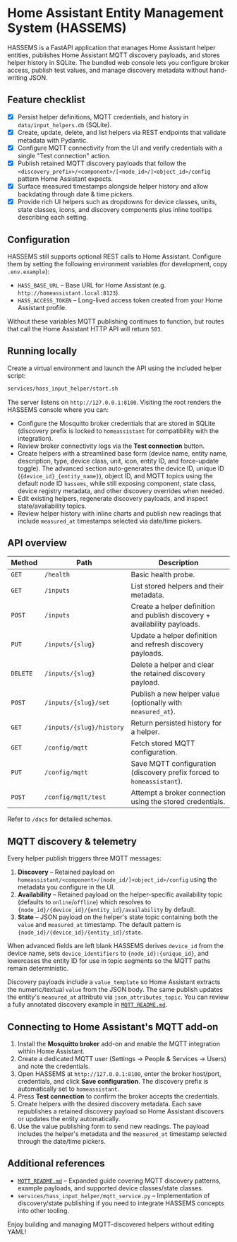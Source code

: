 # Home Assistant Entity Management System (HASSEMS)

HASSEMS is a FastAPI application that manages Home Assistant helper entities, publishes Home
Assistant MQTT discovery payloads, and stores helper history in SQLite. The bundled web console lets
you configure broker access, publish test values, and manage discovery metadata without hand-writing
JSON.

## Feature checklist

- [x] Persist helper definitions, MQTT credentials, and history in `data/input_helpers.db` (SQLite).
- [x] Create, update, delete, and list helpers via REST endpoints that validate metadata with Pydantic.
- [x] Configure MQTT connectivity from the UI and verify credentials with a single "Test connection"
      action.
- [x] Publish retained MQTT discovery payloads that follow the
      `<discovery_prefix>/<component>/[<node_id>/]<object_id>/config` pattern Home Assistant expects.
- [x] Surface measured timestamps alongside helper history and allow backdating through date & time
      pickers.
- [x] Provide rich UI helpers such as dropdowns for device classes, units, state classes, icons, and
      discovery components plus inline tooltips describing each setting.

## Configuration

HASSEMS still supports optional REST calls to Home Assistant. Configure them by setting the following
environment variables (for development, copy `.env.example`):

- `HASS_BASE_URL` – Base URL for Home Assistant (e.g. `http://homeassistant.local:8123`).
- `HASS_ACCESS_TOKEN` – Long-lived access token created from your Home Assistant profile.

Without these variables MQTT publishing continues to function, but routes that call the Home
Assistant HTTP API will return `503`.

## Running locally

Create a virtual environment and launch the API using the included helper script:

```bash
services/hass_input_helper/start.sh
```

The server listens on `http://127.0.0.1:8100`. Visiting the root renders the HASSEMS console where
you can:

- Configure the Mosquitto broker credentials that are stored in SQLite (discovery prefix is locked to
  `homeassistant` for compatibility with the integration).
- Review broker connectivity logs via the **Test connection** button.
- Create helpers with a streamlined base form (device name, entity name, description, type, device
  class, unit, icon, entity ID, and force-update toggle). The advanced section auto-generates the
  device ID, unique ID (`{device_id}_{entity_name}`), object ID, and MQTT topics using the default node
  ID `hassems`, while still exposing component, state class, device registry metadata, and other
  discovery overrides when needed.
- Edit existing helpers, regenerate discovery payloads, and inspect state/availability topics.
- Review helper history with inline charts and publish new readings that include `measured_at`
  timestamps selected via date/time pickers.

## API overview

| Method | Path | Description |
| ------ | ---- | ----------- |
| `GET`  | `/health` | Basic health probe. |
| `GET`  | `/inputs` | List stored helpers and their metadata. |
| `POST` | `/inputs` | Create a helper definition and publish discovery + availability payloads. |
| `PUT`  | `/inputs/{slug}` | Update a helper definition and refresh discovery payloads. |
| `DELETE` | `/inputs/{slug}` | Delete a helper and clear the retained discovery payload. |
| `POST` | `/inputs/{slug}/set` | Publish a new helper value (optionally with `measured_at`). |
| `GET`  | `/inputs/{slug}/history` | Return persisted history for a helper. |
| `GET`  | `/config/mqtt` | Fetch stored MQTT configuration. |
| `PUT`  | `/config/mqtt` | Save MQTT configuration (discovery prefix forced to `homeassistant`). |
| `POST` | `/config/mqtt/test` | Attempt a broker connection using the stored credentials. |

Refer to `/docs` for detailed schemas.

## MQTT discovery & telemetry

Every helper publish triggers three MQTT messages:

1. **Discovery** – Retained payload on
   `homeassistant/<component>/[node_id/]<object_id>/config` using the metadata you configure in the UI.
2. **Availability** – Retained payload on the helper-specific availability topic (defaults to
   `online`/`offline`) which resolves to `{node_id}/{device_id}/{entity_id}/availability` by default.
3. **State** – JSON payload on the helper's state topic containing both the `value` and
   `measured_at` timestamp. The default pattern is `{node_id}/{device_id}/{entity_id}/state`.

When advanced fields are left blank HASSEMS derives `device_id` from the device name, sets
`device_identifiers` to `{node_id}:{unique_id}`, and lowercases the entity ID for use in topic
segments so the MQTT paths remain deterministic.

Discovery payloads include a `value_template` so Home Assistant extracts the numeric/textual `value`
from the JSON body. The same publish updates the entity's `measured_at` attribute via
`json_attributes_topic`. You can review a fully annotated discovery example in
[`MQTT_README.md`](./MQTT_README.md).

## Connecting to Home Assistant's MQTT add-on

1. Install the **Mosquitto broker** add-on and enable the MQTT integration within Home Assistant.
2. Create a dedicated MQTT user (Settings → People & Services → Users) and note the credentials.
3. Open HASSEMS at `http://127.0.0.1:8100`, enter the broker host/port, credentials, and click **Save
   configuration**. The discovery prefix is automatically set to `homeassistant`.
4. Press **Test connection** to confirm the broker accepts the credentials.
5. Create helpers with the desired discovery metadata. Each save republishes a retained discovery
   payload so Home Assistant discovers or updates the entity automatically.
6. Use the value publishing form to send new readings. The payload includes the helper's metadata and
   the `measured_at` timestamp selected through the date/time pickers.

## Additional references

- [`MQTT_README.md`](./MQTT_README.md) – Expanded guide covering MQTT discovery patterns, example
  payloads, and supported device classes/state classes.
- `services/hass_input_helper/mqtt_service.py` – Implementation of discovery/state publishing if you
  need to integrate HASSEMS concepts into other tooling.

Enjoy building and managing MQTT-discovered helpers without editing YAML!
